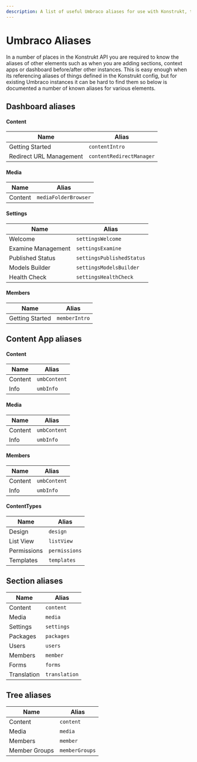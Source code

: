 ```yaml
---
description: A list of useful Umbraco aliases for use with Konstrukt, the backoffice UI builder for Umbraco.
---
```


# Umbraco Aliases

In a number of places in the Konstrukt API you are required to know the aliases of other elements such as when you are adding sections, context apps or dashboard before/after other instances. This is easy enough when its referencing aliases of things defined in the Konstrukt config, but for existing Umbraco instances it can be hard to find them so below is documented a number of known aliases for various elements.

## Dashboard aliases

#### **Content**

| Name | Alias |
| -- | -- |
| Getting Started | `contentIntro` |
| Redirect URL Management | `contentRedirectManager` |

#### **Media**

| Name | Alias |
| -- | -- |
| Content | `mediaFolderBrowser` |

#### **Settings**

| Name | Alias |
| -- | -- |
| Welcome | `settingsWelcome` |
| Examine Management | `settingsExamine` |
| Published Status | `settingsPublishedStatus` |
| Models Builder | `settingsModelsBuilder` |
| Health Check | `settingsHealthCheck` |

#### **Members**

| Name | Alias |
| -- | -- |
| Getting Started | `memberIntro` |

## Content App aliases

#### **Content**

| Name | Alias |
| -- | -- |
| Content | `umbContent` |
| Info | `umbInfo` |

#### **Media**

| Name | Alias |
| -- | -- |
| Content | `umbContent` |
| Info | `umbInfo` |

#### **Members**

| Name | Alias |
| -- | -- |
| Content | `umbContent` |
| Info | `umbInfo` |

#### **ContentTypes**

| Name | Alias |
| -- | -- |
| Design | `design` |
| List View | `listView` |
| Permissions | `permissions` |
| Templates | `templates` |

## Section aliases

| Name | Alias |
| -- | -- |
| Content | `content` |
| Media | `media` |
| Settings | `settings` |
| Packages | `packages` |
| Users | `users` |
| Members | `member` |
| Forms | `forms` |
| Translation | `translation` |

## Tree aliases

| Name | Alias |
| -- | -- |
| Content | `content` |
| Media | `media` |
| Members | `member` |
| Member Groups | `memberGroups` |